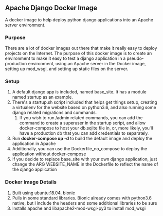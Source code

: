 ## Apache Django Docker Image
A docker image to help deploy python django applications into an Apache server environment.

### Purpose
There are a lot of docker images out there that make it really easy to deploy projects on the Internet.
The purpose of this docker image is to create an environment to make it easy to test a django 
application in a pseudo-production environment, using an Apache server in the Docker image, setting up
mod_wsgi, and setting up static files on the server.

### Setup
1. A default django app is included, named base_site. It has a module named startup as an example.
2. There's a startup.sh script included that helps get things setup, creating a virtualenv for the website
based on python3.6, and also running some django related migrations and commands. 
    1. If you wish to run /admin related commands, you can add the command to create a superuser in the startup script, and allow
    docker-compose to host your db.sqlite file in, or, more likely, you'll have a production db that you can add credentials
    to separately.
3. Run **docker-compose up -d** to build the default image and deploy the application in Apache
4. Additionally, you can use the Dockerfile_no_compose to deploy the application without docker-compose
5. If you decide to replace base_site with your own django application, just change the ARG WEBSITE_NAME in the Dockerfile
 to reflect the name of the django application


### Docker Image Details
1. Built using ubuntu:18.04, bionic
2. Pulls in some standard libraries. Bionic already comes with python3.6 native, but I include the headers
and some additional libraries to be sure
3. Installs apache and libapache2-mod-wsgi-py3 to install mod_wsgi
 
